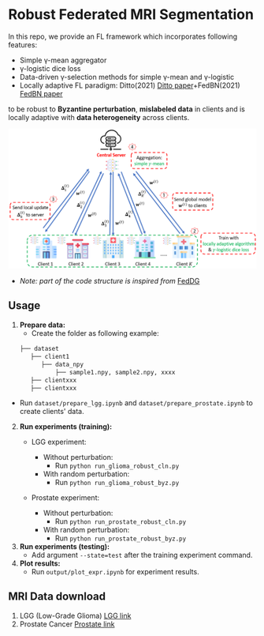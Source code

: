 # Robust Federated MRI Segmentation
In this repo, we provide an FL framework which incorporates following features:

- Simple γ-mean aggregator
- γ-logistic dice loss
- Data-driven γ-selection methods for simple γ-mean and γ-logistic
- Locally adaptive FL paradigm: Ditto(2021) [Ditto paper](https://arxiv.org/abs/2012.04221)+FedBN(2021) [FedBN paper](https://arxiv.org/abs/2102.07623)

to be robust to **Byzantine perturbation**, **mislabeled data** in clients and is locally adaptive with **data heterogeneity** across clients.

![FL](/images/rob_plot.png)
- *Note: part of the code structure is inspired from* [FedDG](https://github.com/liuquande/FedDG-ELCFS)

## Usage
1. **Prepare data:**
     - Create the folder as following example:
     ``` 
     ├── dataset
        ├── client1
           ├── data_npy
               ├── sample1.npy, sample2.npy, xxxx
        ├── clientxxx
        ├── clientxxx
   ``` 
     
  
 - Run ``dataset/prepare_lgg.ipynb`` and `dataset/prepare_prostate.ipynb` to create clients' data.
2. **Run experiments (training):**
     - LGG experiment:
       - Without perturbation:
          - Run `python run_glioma_robust_cln.py`
       - With random perturbation:
          - Run `python run_glioma_robust_byz.py`

     - Prostate experiment:
       - Without perturbation:
          - Run `python run_prostate_robust_cln.py`
       - With random perturbation:
          - Run `python run_prostate_robust_byz.py`
3. **Run experiments (testing):**
     - Add argument `--state=test` after the training experiment command.
4. **Plot results:**
     - Run `output/plot_expr.ipynb` for experiment results.

## MRI Data download
1. LGG (Low-Grade Glioma) [LGG link](https://www.kaggle.com/datasets/mateuszbuda/lgg-mri-segmentation)
2. Prostate Cancer [Prostate link](https://liuquande.github.io/SAML/)








